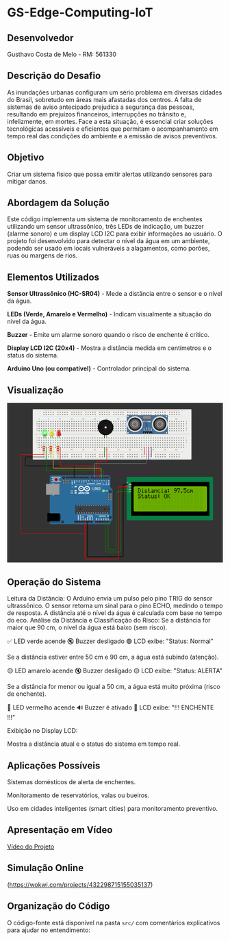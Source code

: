 # GS-Edge-Computing-IoT

## Desenvolvedor

Gusthavo Costa de Melo - RM: 561330

## Descrição do Desafio

As inundações urbanas configuram um sério problema em diversas cidades do Brasil, sobretudo em áreas mais afastadas dos centros. A falta de sistemas de aviso antecipado prejudica a segurança das pessoas, resultando em prejuízos financeiros, interrupções no trânsito e, infelizmente, em mortes. Face a esta situação, é essencial criar soluções tecnológicas acessíveis e eficientes que permitam o acompanhamento em tempo real das condições do ambiente e a emissão de avisos preventivos.

## Objetivo

Criar um sistema físico que possa emitir alertas utilizando sensores para mitigar danos.

## Abordagem da Solução

Este código implementa um sistema de monitoramento de enchentes utilizando um sensor ultrassônico, três LEDs de indicação, um buzzer (alarme sonoro) e um display LCD I2C para exibir informações ao usuário. O projeto foi desenvolvido para detectar o nível da água em um ambiente, podendo ser usado em locais vulneráveis a alagamentos, como porões, ruas ou margens de rios.

## Elementos Utilizados

**Sensor Ultrassônico (HC-SR04)** - Mede a distância entre o sensor e o nível da água.

**LEDs (Verde, Amarelo e Vermelho)** - Indicam visualmente a situação do nível da água.

**Buzzer** - Emite um alarme sonoro quando o risco de enchente é crítico.

**Display LCD I2C (20x4)** - Mostra a distância medida em centímetros e o status do sistema.

**Arduino Uno (ou compatível)** - Controlador principal do sistema.

## Visualização

![alt text](<Captura de tela 2025-05-30 121434.png>)

## Operação do Sistema

Leitura da Distância:
O Arduino envia um pulso pelo pino TRIG do sensor ultrassônico.
O sensor retorna um sinal para o pino ECHO, medindo o tempo de resposta.
A distância até o nível da água é calculada com base no tempo do eco.
Análise da Distância e Classificação do Risco:
Se a distância for maior que 90 cm, o nível da água está baixo (sem risco).

✅ LED verde acende
🔇 Buzzer desligado
🟢 LCD exibe: "Status: Normal"

Se a distância estiver entre 50 cm e 90 cm, a água está subindo (atenção).

🟡 LED amarelo acende
🔇 Buzzer desligado
🟡 LCD exibe: "Status: ALERTA"

Se a distância for menor ou igual a 50 cm, a água está muito próxima (risco de enchente).

🔴 LED vermelho acende
🔊 Buzzer é ativado
🚨 LCD exibe: "!!! ENCHENTE !!!"

Exibição no Display LCD:

Mostra a distância atual e o status do sistema em tempo real.

## Aplicações Possíveis

Sistemas domésticos de alerta de enchentes.

Monitoramento de reservatórios, valas ou bueiros.

Uso em cidades inteligentes (smart cities) para monitoramento preventivo.

## Apresentação em Vídeo

[Vídeo do Projeto](https://youtu.be/D7kVLXHS8O4)

## Simulação Online

(https://wokwi.com/projects/432298715155035137)

## Organização do Código

O código-fonte está disponível na pasta `src/` com comentários explicativos para ajudar no entendimento: